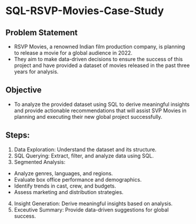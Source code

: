 # SQL-RSVP-Movies-Case-Study
## Problem Statement
- RSVP Movies, a renowned Indian film production company, is planning to release a movie for a global audience in 2022. 
- They aim to make data-driven decisions to ensure the success of this project and have provided a dataset of movies released in the past three years for analysis.

## Objective
- To analyze the provided dataset using SQL to derive meaningful insights and provide actionable recommendations that will assist SVP Movies in planning and executing their new global project successfully.

## Steps:
1. Data Exploration: Understand the dataset and its structure.
2. SQL Querying: Extract, filter, and analyze data using SQL.
3. Segmented Analysis:
- Analyze genres, languages, and regions.
- Evaluate box office performance and demographics.
- Identify trends in cast, crew, and budgets.
- Assess marketing and distribution strategies.
4. Insight Generation: Derive meaningful insights based on analysis.
5. Exceutive Summary: Provide data-driven suggestions for global success.
